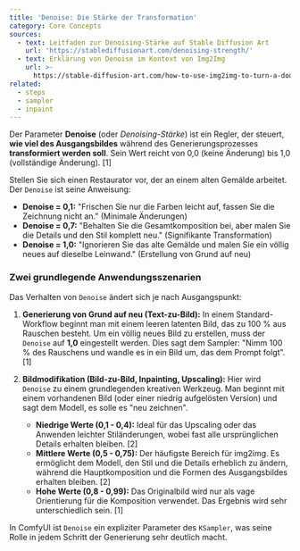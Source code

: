 ```yaml
---
title: 'Denoise: Die Stärke der Transformation'
category: Core Concepts
sources:
  - text: Leitfaden zur Denoising-Stärke auf Stable Diffusion Art
    url: 'https://stablediffusionart.com/denoising-strength/'
  - text: Erklärung von Denoise im Kontext von Img2Img
    url: >-
      https://stable-diffusion-art.com/how-to-use-img2img-to-turn-a-doodle-into-a-masterpiece/
related:
  - steps
  - sampler
  - inpaint
---
```


Der Parameter **Denoise** (oder *Denoising-Stärke*) ist ein Regler, der steuert, **wie viel des Ausgangsbildes** während des Generierungsprozesses **transformiert werden soll**. Sein Wert reicht von 0,0 (keine Änderung) bis 1,0 (vollständige Änderung). [1]

Stellen Sie sich einen Restaurator vor, der an einem alten Gemälde arbeitet. Der `Denoise` ist seine Anweisung:
- **Denoise = 0,1:** "Frischen Sie nur die Farben leicht auf, fassen Sie die Zeichnung nicht an." (Minimale Änderungen)
- **Denoise = 0,7:** "Behalten Sie die Gesamtkomposition bei, aber malen Sie die Details und den Stil komplett neu." (Signifikante Transformation)
- **Denoise = 1,0:** "Ignorieren Sie das alte Gemälde und malen Sie ein völlig neues auf dieselbe Leinwand." (Erstellung von Grund auf neu)

### Zwei grundlegende Anwendungsszenarien

Das Verhalten von `Denoise` ändert sich je nach Ausgangspunkt:

1.  **Generierung von Grund auf neu (Text-zu-Bild):**
    In einem Standard-Workflow beginnt man mit einem leeren latenten Bild, das zu 100 % aus Rauschen besteht. Um ein völlig neues Bild zu erstellen, muss der `Denoise` auf **1,0** eingestellt werden. Dies sagt dem Sampler: "Nimm 100 % des Rauschens und wandle es in ein Bild um, das dem Prompt folgt". [1]

2.  **Bildmodifikation (Bild-zu-Bild, Inpainting, Upscaling):**
    Hier wird `Denoise` zu einem grundlegenden kreativen Werkzeug. Man beginnt mit einem vorhandenen Bild (oder einer niedrig aufgelösten Version) und sagt dem Modell, es solle es "neu zeichnen".
    - **Niedrige Werte (0,1 - 0,4):** Ideal für das Upscaling oder das Anwenden leichter Stiländerungen, wobei fast alle ursprünglichen Details erhalten bleiben. [2]
    - **Mittlere Werte (0,5 - 0,75):** Der häufigste Bereich für img2img. Es ermöglicht dem Modell, den Stil und die Details erheblich zu ändern, während die Hauptkomposition und die Formen des Ausgangsbildes erhalten bleiben. [2]
    - **Hohe Werte (0,8 - 0,99):** Das Originalbild wird nur als vage Orientierung für die Komposition verwendet. Das Ergebnis wird sehr unterschiedlich sein. [1]

In ComfyUI ist `Denoise` ein expliziter Parameter des `KSampler`, was seine Rolle in jedem Schritt der Generierung sehr deutlich macht.
